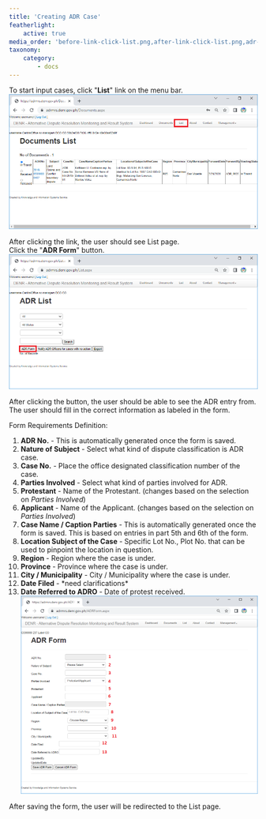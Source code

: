 ```yaml
---
title: 'Creating ADR Case'
featherlight:
    active: true
media_order: 'before-link-click-list.png,after-link-click-list.png,adr-form-for-def.png'
taxonomy:
    category:
        - docs
---
```


To start input cases, click "**List**" link on the menu bar.
![before-link-click-list](before-link-click-list.png "before-link-click-list")

After clicking the link, the user should see List page.</br>
Click the "**ADR Form**" button.
![after-link-click-list](after-link-click-list.png "after-link-click-list")

After clicking the button, the user should be able to see the ADR entry from.</br>
The user should fill in the correct information as labeled in the form.

Form Requirements Definition:
1.	**ADR No.** - This is automatically generated once the form is saved.
2.	**Nature of Subject** - Select what kind of dispute classification is ADR case.
3.	**Case No.** - Place the office designated classification number of the case.
4.	**Parties Involved** - Select what kind of parties involved for ADR.
5.	**Protestant** - Name of the Protestant. (changes based on the selection on _Parties Involved_)
6.	**Applicant** - Name of the Applicant. (changes based on the selection on _Parties Involved_)
7.	**Case Name / Caption Parties**	-  This is automatically generated once the form is saved. This is based on entries in part 5th and 6th of the form.
8.	**Location Subject of the Case** - Specific Lot No., Plot No. that can be used to pinpoint the location in question.
9.	**Region** - Region where the case is under.
10.	**Province** - Province where the case is under.
11.	**City / Municipality** - City / Municipality where the case is under.
12.	**Date Filed** - \*need clarifications\*
13.	**Date Referred to ADRO** - Date of protest received.
![adr-form-for-def](adr-form-for-def.png "adr-form-for-def")

After saving the form, the user will be redirected to the List page.